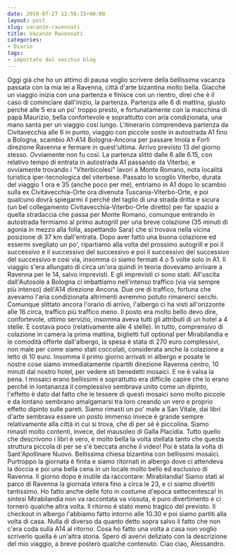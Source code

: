 ```yaml
---
date: 2010-07-27 12:56:15+00:00
layout: post
slug: vacanze-ravennati
title: Vacanze Ravennati
categories:
- Diario
tags:
- importato dal vecchio blog
---
```


Oggi già che ho un attimo di pausa voglio scrivere della bellissima vacanza passata con la mia lei a Ravenna, città d'arte bizantina molto bella. Giacché un viaggio inizia con una partenza e finisce con un rientro, direi che è il caso di cominciare dall'inizio, la partenza.
Partenza alle 6 di mattina, giusto perché alle 5 era un po' troppo presto, e fortunatamente con la macchina di papà Maurizio, bella confortevole e soprattutto con aria condizionata, una mano santa per un viaggio cosi lungo.
L'itinerario comprendeva partenza da Civitavecchia alle 6 in punto, viaggio con piccole soste in autostrada A1 fino a Bologna, scambio A1-A14 Bologna-Ancona per passare Imola e Forlì direzione Ravenna e fermare in quest'ultima. Arrivo previsto 13 del giorno stesso. Ovviamente non fu così.
La partenza slittò dalle 6 alle 6.15, con relativo tempo di entrata in autostrada A1 passando da Viterbo, e ovviamente trovando i "Viterbicolesi" lavori a Monte Romano, nota località turistica iper-tecnologica del viterbese.
Passato lo scoglio Viterbo, durata del viaggio 1 ora e 35 (anche poco per me), entriamo in A1 dopo lo scambio sulla ex Civitavecchia-Orte ora divenuta Tuscania-Viterbo-Orte, e poi qualcuno dovrà spiegarmi il perché del taglio di una strada dritta e sicura (un bel collegamento Civitavecchia-Viterbo-Orte diretto) per far spazio a quella stradaccia che passa per Monte Romano, comunque entrando in autostrada fermiamo al primo autogrill per una breve colazione (35 minuti di agonia in mezzo alla folla, aspettando Sara) che si trovava nella vicina posizione di 37 km dall'entrata. Dopo aver fatto una buona colazione ed essermi svegliato un po', ripartiamo alla volta del prossimo autogrill e poi il successivo e il successivo del successivo e poi il successivo del successivo del successivo e cosi via, insomma ci siamo fermati 4 o 5 volte solo in A1.
Il viaggio s'era allungato di circa un'ora quindi in teoria dovevamo arrivare a Ravenna per le 14, salvo imprevisti. E gli imprevisti ci sono stati. All'uscita dall'Autosole a Bologna ci imbattiamo nell'intenso traffico (via via sempre più intenso) dell'A14 direzione Ancona. Due ore di traffico, fortuna che avevamo l'aria condizionata altrimenti avremmo potuto rimanerci secchi. Comunque slittato ancora l'orario di arrivo, l'albergo ci ha visti all'orizzonte alle 16 circa, traffico più traffico meno.
Il posto era molto bello devo dire, confortevole, ottimo servizio, insomma aveva tutti gli attributi di un hotel a 4 stelle. E costava poco (relativamente alle 4 stelle). In tutto, comprensivo di colazione in camera la prima mattina, biglietti full optional per Mirabilandia e le comodità offerte dall'albergo, la spesa è stata di 270 euro complessivi, non male per come siamo stati coccolati, considerata anche la colazione a letto di 10 euro.
Insomma il primo giorno arrivati in albergo e posate le nostre cose siamo immediatamente ripartiti direzione Ravenna centro, 10 minuti dal nostro hotel, per vedere sti benedetti mosaici. E ne è valsa la pena. I mosaici erano bellissimi e soprattutto era difficile capire che lo erano perché in lontananza il complessivo sembrava unito come un dipinto, l'effetto è dato dal fatto che le tessere di questi mosaici sono molto piccole e da lontano sembrano amalgamarsi tra loro creando un vero e proprio effetto dipinto sulle pareti. Siamo rimasti un po' male a San Vitale, dai libri d'arte sembrava essere un posto immenso invece è grande sempre relativamente alla città in cui si trova, che di per sé è piccolina. Siamo rimasti molto contenti, invece, del mausoleo di Galla Placidia. Tutto quello che descrivono i libri è vero, è molto bella la volta stellata tanto che questa struttura piccola di per se s'è beccata anche il video! Poi è stata la volta di Sant'Apollinare Nuovo. Bellissima chiesa bizantina con bellissimi mosaici. Purtroppo la giornata è finita e siamo ritornati in albergo dove ci attendeva la doccia e poi una bella cena in un locale molto bello ed esclusivo di Ravenna. Il giorno dopo è inutile da raccontare: Mirabilandia! Siamo stati al parco di Ravenna la giornata intera fino a circa le 23, e ci siamo divertiti tantissimo. Ho fatto anche delle foto in costume d'epoca settecentesca! In sintesi Mirabilandia non va raccontata va vissuta, è puro divertimento e ci tornerò qualche altra volta. Il ritorno è stato meno tragico del previsto. Il checkout in albergo l'abbiamo fatto intorno alle 10.30 e poi siamo partiti alla volta di casa. Nulla di diverso da quanto detto sopra salvo il fatto che non c'era coda sulla A14 al ritorno. Cosa ho fatto una volta a casa non voglio scriverlo quella è un'altra storia.
Spero di avervi deliziato con la descrizione del mio viaggio, a breve posterò qualche contenuto.
Ciao ciao,
Alessandro.

